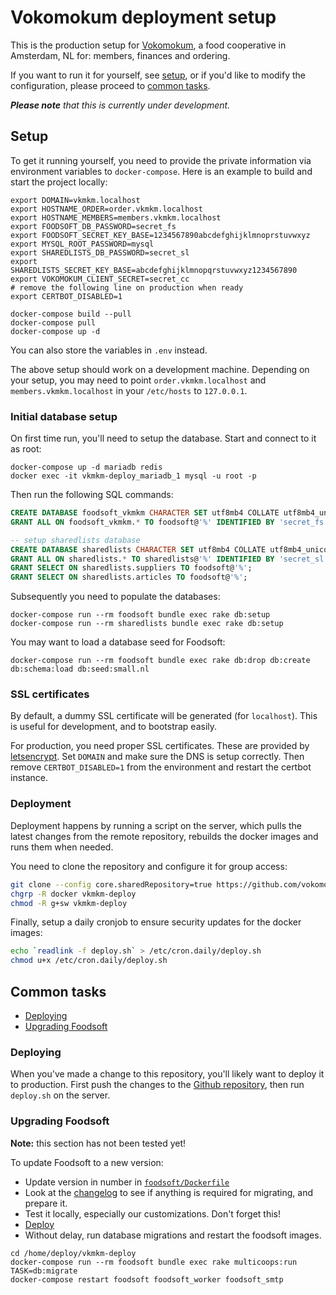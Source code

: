 Vokomokum deployment setup
==========================

This is the production setup for [Vokomokum](http://vokomokum.nl/), a food
cooperative in Amsterdam, NL for: members, finances and ordering.

If you want to run it for yourself, see [setup](#setup), or if you'd like to modify the configuration,
please proceed to [common tasks](#common-tasks).


_**Please note** that this is currently under development._


## Setup

To get it running yourself, you need to provide the private information via environment variables to
`docker-compose`. Here is an example to build and start the project locally:

```shell
export DOMAIN=vkmkm.localhost
export HOSTNAME_ORDER=order.vkmkm.localhost
export HOSTNAME_MEMBERS=members.vkmkm.localhost
export FOODSOFT_DB_PASSWORD=secret_fs
export FOODSOFT_SECRET_KEY_BASE=1234567890abcdefghijklmnoprstuvwxyz
export MYSQL_ROOT_PASSWORD=mysql
export SHAREDLISTS_DB_PASSWORD=secret_sl
export SHAREDLISTS_SECRET_KEY_BASE=abcdefghijklmnopqrstuvwxyz1234567890
export VOKOMOKUM_CLIENT_SECRET=secret_cc
# remove the following line on production when ready
export CERTBOT_DISABLED=1

docker-compose build --pull
docker-compose pull
docker-compose up -d
```

You can also store the variables in `.env` instead.

The above setup should work on a development machine. Depending on your setup, you may need
to point `order.vkmkm.localhost` and `members.vkmkm.localhost` in your `/etc/hosts` to `127.0.0.1`.


### Initial database setup

On first time run, you'll need to setup the database. Start and connect to it as root:

```shell
docker-compose up -d mariadb redis
docker exec -it vkmkm-deploy_mariadb_1 mysql -u root -p
```

Then run the following SQL commands:

```sql
CREATE DATABASE foodsoft_vkmkm CHARACTER SET utf8mb4 COLLATE utf8mb4_unicode_520_ci;
GRANT ALL ON foodsoft_vkmkm.* TO foodsoft@'%' IDENTIFIED BY 'secret_fs';

-- setup sharedlists database
CREATE DATABASE sharedlists CHARACTER SET utf8mb4 COLLATE utf8mb4_unicode_520_ci;
GRANT ALL ON sharedlists.* TO sharedlists@'%' IDENTIFIED BY 'secret_sl';
GRANT SELECT ON sharedlists.suppliers TO foodsoft@'%';
GRANT SELECT ON sharedlists.articles TO foodsoft@'%';
```

Subsequently you need to populate the databases:

```shell
docker-compose run --rm foodsoft bundle exec rake db:setup
docker-compose run --rm sharedlists bundle exec rake db:setup
```

You may want to load a database seed for Foodsoft:

```shell
docker-compose run --rm foodsoft bundle exec rake db:drop db:create db:schema:load db:seed:small.nl
```

### SSL certificates

By default, a dummy SSL certificate will be generated (for `localhost`). This is useful for
development, and to bootstrap easily.

For production, you need proper SSL certificates. These are provided by
[letsencrypt](https://letsencrypt.org). Set `DOMAIN` and make sure the DNS is setup correctly.
Then remove `CERTBOT_DISABLED=1` from the environment and restart the certbot instance.

### Deployment

Deployment happens by running a script on the server, which pulls the latest changes from
the remote repository, rebuilds the docker images and runs them when needed.

You need to clone the repository and configure it for group access:

```sh
git clone --config core.sharedRepository=true https://github.com/vokomokum/vkmkm-deploy.git
chgrp -R docker vkmkm-deploy
chmod -R g+sw vkmkm-deploy
```

Finally, setup a daily cronjob to ensure security updates for the docker images:

```sh
echo `readlink -f deploy.sh` > /etc/cron.daily/deploy.sh
chmod u+x /etc/cron.daily/deploy.sh
```

## Common tasks

* [Deploying](#deploying)
* [Upgrading Foodsoft](#upgrading-foodsoft)


### Deploying

When you've made a change to this repository, you'll likely want to deploy it to production.
First push the changes to the [Github repository](https://github.com/vokomokum/vkmkm-deploy),
then run `deploy.sh` on the server.

### Upgrading Foodsoft

**Note:** this section has not been tested yet!

To update Foodsoft to a new version:

* Update version in number in [`foodsoft/Dockerfile`](foodsoft/Dockerfile)
* Look at the [changelog](https://github.com/foodcoops/foodsoft/blob/master/CHANGELOG.md) to see if anything is required for migrating, and prepare it.
* Test it locally, especially our customizations. Don't forget this!
* [Deploy](#deploying)
* Without delay, run database migrations and restart the foodsoft images.

```shell
cd /home/deploy/vkmkm-deploy
docker-compose run --rm foodsoft bundle exec rake multicoops:run TASK=db:migrate
docker-compose restart foodsoft foodsoft_worker foodsoft_smtp
```

